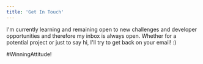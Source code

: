 ```yaml
---
title: 'Get In Touch'
---
```


I'm currently learning and remaining open to new challenges and developer opportunities and therefore 
my inbox is always open. Whether for a potential project or just to say hi, 
I'll try to get back on your email! :)

#WinningAttitude!


